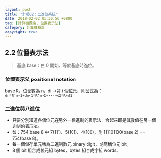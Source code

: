```yaml
---
layout: post
title: "計概02：二進位系統"
date: 2018-02-02 01:30:56 +0800
tag: [計算機概論, 位置表示法]
category: 計算機概論
copyright: true
---
```

## 2.2 位置表示法
>基底 base：由 0 開始，等於基底時進位。

### 位置表示法 positional notation
base R，位元數為 n，di →第 i 個位元，則公式為：</br>
`dn*R^n-1+dn-1*R^n-2+···+d2*R+d1`

### 二進位與八進位
- 只要分別知道各個位元在另外一個進制的表示法，合起來即是其數值在另一個進制的表示法。</br>
- 如：754(base 8)中 7(111)、5(101)、4(100)，則 111101100(base 2) == 754(base 8)。</br>
- 每一個儲存單元稱為二進制數元 binary digit，或簡稱位元 bit。</br>
- 8 個 bit 組合成位元組 bytes，bytes 組合成字組 words。